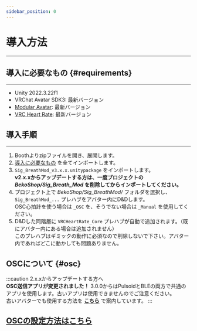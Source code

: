 ```yaml
---
sidebar_position: 0
---
```


# 導入方法
---

## 導入に必要なもの {#requirements}
---

- Unity 2022.3.22f1
- VRChat Avatar SDK3: 最新バージョン
- [Modular Avatar](https://modular-avatar.nadena.dev/ja): 最新バージョン  
- [VRC Heart Rate](/vrc-heart-rate/install/): 最新バージョン  

## 導入手順
---

1. Boothよりzipファイルを開き、展開します。
1. [導入に必要なもの](#requirements) を全てインポートします。
1. `Sig_BreathMod_v3.x.x.unitypackage` をインポートします。  
**v2.x.xからアップデートする方は、一度プロジェクトの *BekoShop/Sig_Breath_Mod* を削除してからインポートしてください。**
1. プロジェクト上で *BekoShop/Sig_BreathMod/* フォルダを選択し、`Sig_BreathMod_...` プレハブをアバター内にD&Dします。  
OSC心拍計を使う場合は `_OSC` を、そうでない場合は `_Manual` を使用してください。
1. D&Dした同階層に `VRCHeartRate_Core` プレハブが自動で追加されます。（既にアバター内にある場合は追加されません）  
このプレハブはギミックの動作に必須なので削除しないで下さい。アバター内であればどこに動かしても問題ありません。

## OSCについて  {#osc}
:::caution
2.x.xからアップデートする方へ  
**OSC送信アプリが変更されました！** 3.0.0からはPulsoidとBLEの両方で共通のアプリを使用します。古いアプリは使用できませんのでご注意ください。  
古いアバターでも使用する方法を [**こちら**](/heart-beat/osc/#old-avatar) で案内しています。
:::

## [OSCの設定方法はこちら](/vrc-heart-rate/vrcosc)